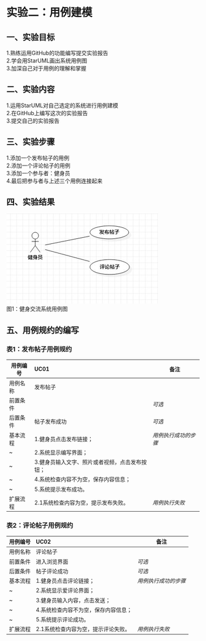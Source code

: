 # 实验二：用例建模
## 一、实验目标
1.熟练运用GitHub的功能编写提交实验报告  
2.学会用StarUML画出系统用例图  
3.加深自己对于用例的理解和掌握
## 二、实验内容
1.运用StarUML对自己选定的系统进行用例建模  
2.在GitHub上编写这次的实验报告  
3.提交自己的实验报告
## 三、实验步骤
1.添加一个发布帖子的用例  
2.添加一个评论帖子的用例  
3.添加一个参与者：健身员  
4.最后把参与者与上述三个用例连接起来  
## 四、实验结果
![用例图](./lab2-1.JPG)  
图1：健身交流系统用例图

## 五、用例规约的编写

### 表1：发布帖子用例规约  
用例编号  | UC01 | 备注  
-|:-|-  
用例名称  | 发布帖子  |   
前置条件  |      | *可选*   
后置条件  | 帖子发布成功     | *可选*   
基本流程  | 1.健身员点击发布链接；  |*用例执行成功的步骤*    
~| 2.系统显示编写界面；  |   
~| 3.健身员输入文字、照片或者视频，点击发布按钮；   |   
~| 4.系统检查内容不为空，保存内容信息；   |   
~| 5.系统提示发布成功。   |  
扩展流程  | 2.1系统检查内容为空，提示发布失败。   |*用例执行失败*    
 
 
 
### 表2：评论帖子用例规约  
用例编号  | UC02 | 备注  
-|:-|-  
用例名称  | 评论帖子  |   
前置条件  | 进入浏览界面     | *可选*   
后置条件  | 帖子评论成功     | *可选*   
基本流程  | 1.健身员点击评论链接；  |*用例执行成功的步骤*    
~| 2.系统显示爱评论界面；  |   
~| 3.健身员输入内容，点击发送；   |   
~| 4.系统检查内容不为空，保存内容信息；|   
~| 5.系统提示评论成功。  |  
扩展流程  | 2.1系统检查内容为空，提示评论失败。   |*用例执行失败*    

